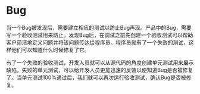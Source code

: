 # Bug
 当一个Bug被发现后，需要建立相应的测试以防止Bug再现。产品中的Bug，需要写一个验收测试用来防止。发现Bug后，在调试之前先创建一个验收测试可以帮助客户简洁地定义问题并将该问题传达给程序员。程序员就有了一个失败的测试，这样他们可以知道什么时候修复了它。

 有了一个失败的验收测试，开发人员就可以从源代码的角度创建单元测试用来展示缺陷。失败的单元测试，可以给开发人员更加迅速的反馈以便知道Bug是否被修复了。当单元测试100%通过后，我们就可以再次运行验收测试，确认Bug是否被修复。